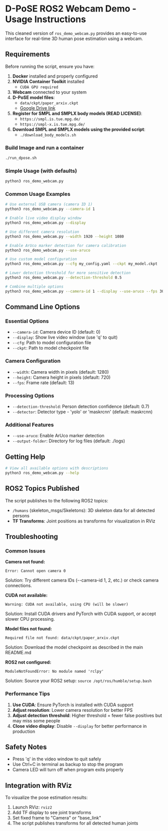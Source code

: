 # D-PoSE ROS2 Webcam Demo - Usage Instructions

This cleaned version of `ros_demo_webcam.py` provides an easy-to-use interface for real-time 3D human pose estimation using a webcam.

## Requirements

Before running the script, ensure you have:

1. **Docker** installed and properly configured
2. **NVIDIA Container Toolkit** installed
   - `CUDA GPU required`
4. **Webcam** connected to your system
5. **D-PoSE model files**:
   - `data/ckpt/paper_arxiv.ckpt`
   -  [Google Drive link ](https://drive.google.com/file/d/1j1ruKg4Wvul8eGMM3KjDkrcjWTFXk6yN/view?usp=sharing)
6. **Register for SMPL and SMPLX body models (READ LICENSE)**:
   - `https://smpl.is.tue.mpg.de/`
   - `https://smpl-x.is.tue.mpg.de/`
7. **Download SMPL and SMPLX models using the provided script**:
   - `./download_body_models.sh`

### Build Image and run a container
```bash
./run_dpose.sh
```

### Simple Usage (with defaults)
```bash
python3 ros_demo_webcam.py
```

### Common Usage Examples

```bash
# Use external USB camera (camera ID 1)
python3 ros_demo_webcam.py --camera-id 1

# Enable live video display window
python3 ros_demo_webcam.py --display

# Use different camera resolution
python3 ros_demo_webcam.py --width 1920 --height 1080

# Enable ArUco marker detection for camera calibration
python3 ros_demo_webcam.py --use-aruco

# Use custom model configuration
python3 ros_demo_webcam.py --cfg my_config.yaml --ckpt my_model.ckpt

# Lower detection threshold for more sensitive detection
python3 ros_demo_webcam.py --detection-threshold 0.5

# Combine multiple options
python3 ros_demo_webcam.py --camera-id 1 --display --use-aruco --fps 30
```

## Command Line Options

### Essential Options
- `--camera-id`: Camera device ID (default: 0)
- `--display`: Show live video window (use 'q' to quit)
- `--cfg`: Path to model configuration file
- `--ckpt`: Path to model checkpoint file

### Camera Configuration
- `--width`: Camera width in pixels (default: 1280)
- `--height`: Camera height in pixels (default: 720)  
- `--fps`: Frame rate (default: 13)

### Processing Options
- `--detection-threshold`: Person detection confidence (default: 0.7)
- `--detector`: Detector type - 'yolo' or 'maskrcnn' (default: maskrcnn)

### Additional Features
- `--use-aruco`: Enable ArUco marker detection
- `--output-folder`: Directory for log files (default: ./logs)

## Getting Help

```bash
# View all available options with descriptions
python3 ros_demo_webcam.py --help
```

## ROS2 Topics Published

The script publishes to the following ROS2 topics:

- `/humans` (skeleton_msgs/Skeletons): 3D skeleton data for all detected persons
- **TF Transforms**: Joint positions as transforms for visualization in RViz

## Troubleshooting

### Common Issues

**Camera not found:**
```
Error: Cannot open camera 0
```
Solution: Try different camera IDs (--camera-id 1, 2, etc.) or check camera connections.

**CUDA not available:**
```
Warning: CUDA not available, using CPU (will be slower)
```
Solution: Install CUDA drivers and PyTorch with CUDA support, or accept slower CPU processing.

**Model files not found:**
```
Required file not found: data/ckpt/paper_arxiv.ckpt
```
Solution: Download the model checkpoint as described in the main README.md

**ROS2 not configured:**
```
ModuleNotFoundError: No module named 'rclpy'
```
Solution: Source your ROS2 setup: `source /opt/ros/humble/setup.bash`

### Performance Tips

1. **Use CUDA**: Ensure PyTorch is installed with CUDA support
2. **Adjust resolution**: Lower camera resolution for better FPS
3. **Adjust detection threshold**: Higher threshold = fewer false positives but may miss some people
4. **Close video display**: Disable `--display` for better performance in production

## Safety Notes

- Press 'q' in the video window to quit safely
- Use Ctrl+C in terminal as backup to stop the program
- Camera LED will turn off when program exits properly

## Integration with RViz

To visualize the pose estimation results:

1. Launch RViz: `rviz2`
2. Add TF display to see joint transforms
3. Set fixed frame to "Camera" or "base_link"
4. The script publishes transforms for all detected human joints
